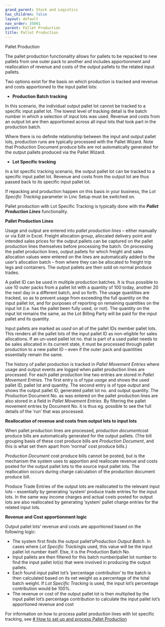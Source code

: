 ```yaml
---
grand_parent: Stock and Logistics
has_children: false
layout: default
nav_order: 35001
parent: Pallet Production
title: Pallet Production
---
```


Pallet Production

The pallet production functionality allows for pallets to be repacked to new pallets from one outer pack to another and includes apportionment and reallocation of revenue and costs of the output pallets to the related input pallets.




Two options exist for the basis on which production is tracked and revenue and costs apportioned to the input pallet lots:




* **Production Batch tracking**

In this scenario, the individual output pallet lot cannot be tracked to a specific input pallet lot. The lowest level of tracking detail is the batch number in which a selection of input lots was used. Revenue and costs from an output lot are then apportioned across all input lots that took part in the production batch.

Where there is no definite relationship between the input and output pallet lots, production runs are typically processed with the Pallet Wizard. Note that Production Document produce bills are not automatically generated for the output pallets produced via the Pallet Wizard.



* **Lot Specific tracking**

In a lot specific tracking scenario, the output pallet lot can be tracked to a specific input pallet lot. Revenue and costs from the output lot are thus passed back to its specific input pallet lot.

If repacking and production happen on this basis in your business, the *Lot Specific Tracking* parameter in Linc Setup must be switched on.

Pallet production with Lot Specific Tracking is typically done with the ***Pallet Production Lines*** functionality.






**Pallet Production Lines**




Usage and output are entered into *pallet production lines* – either manually or via Edit in Excel. Freight allocation group, allocated delivery point and intended sales prices for the output pallets can be captured on the pallet production lines themselves before processing the batch. On processing the pallet production lines, output pallets for which freight and sales allocation values were entered on the lines are automatically added to the user’s allocation batch – from where they can be allocated to freight trip legs and containers. The output pallets are then sold on normal produce trades.




A pallet ID can be used in multiple production batches. It is thus possible to use 10 outer packs from a pallet lot with a quantity of 100 today, another 20 the next day in a different batch, and so forth. The usage quantities are tracked, so as to prevent usage from exceeding the full quantity on the input pallet lot, and for purposes of reporting on remaining quantities on the input lot (i.e. has the pallet been fully used, or not). The quantity on the input lot remains the same, as the Lot Billing Party will be paid for the input pallet and its quantity.




Input pallets are marked as *used* on all of the pallet IDs member pallet lots. This renders all the pallet lots of the input pallet ID as non-eligible for sales allocations. If an un-used pallet lot no. that is part of a used pallet needs to be sales allocated in its current state, it must be processed through pallet production to a new pallet ID – even if the outer pack and quantities essentially remain the same.




The history of pallet production is tracked in *Pallet Movement Entries* where usage and output events are logged when pallet production lines are processed. For each pallet production line two entries are stored in *Pallet Movement Entries*. The first entry is of type *usage* and shows the used pallet ID, pallet lot and quantity. The second entry is of type *output* and shows the output pallet ID, generated pallet lot no. and output quantity. The Production Document No. as was entered on the pallet production lines are also stored in a field in *Pallet Movement Entries*. By filtering the pallet movement entries by Document No. it is thus eg. possible to see the full details of the ‘run’ that was processed.




**Reallocation of revenue and costs from output lots to input lots**




When pallet production lines are processed, *production document*cost produce bills are automatically generated for the output pallets. (The bill grouping basis of these cost produce bills are *Production Document*, and this is what set them apart from ‘normal’ cost produce bills.)




*Production Document* cost produce bills cannot be posted, but is the mechanism the system uses to apportion and reallocate revenue and costs posted for the output pallet lots to the source input pallet lots. The reallocation occurs during charge calculation of the production document produce bill.




Produce Trade Entries of the output lots are reallocated to the relevant input lots – essentially by generating ‘system’ produce trade entries for the input lots. In the same way income charges and actual costs posted for output lots are also reallocated by generating ‘system’ pallet charge entries for the related input lots.



**Revenue and Cost apportionment logic**



Output pallet lots’ revenue and costs are apportioned based on the following logic:

* The system first finds the output pallet’s*Production Output Batch*. In cases where *Lot Specific Tracking*is used, this value will be the input pallet lot number itself. Else, it is the Production Batch No.
* Input pallets are then filtered for this batch number/pallet lot number to find the input pallet lot(s) that were involved in producing the output pallets.
* Each found input pallet lot’s ‘percentage contribution’ to the batch is then calculated based on its net weight as a percentage of the total batch weight. If *Lot Specific Tracking* is used, the input lot’s percentage contribution would be 100%.
* The revenue or cost of the output pallet lot is then multiplied by the input pallet lot’s percentage contribution to calculate the input pallet lot’s apportioned revenue and cost




For information on how to process pallet production lines with lot specific tracking, see [# How to set up and process Pallet Production](https://linc.freshdesk.com/en/support/solutions/articles/8000099254)